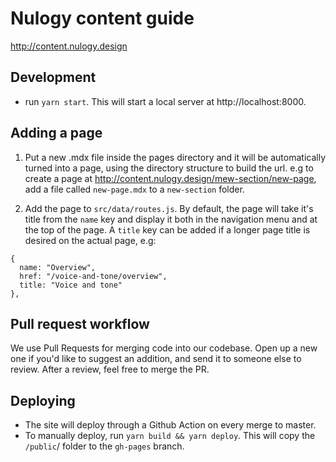 # Nulogy content guide

http://content.nulogy.design

## Development

- run `yarn start`. This will start a local server at http://localhost:8000.

## Adding a page

1. Put a new .mdx file inside the pages directory and it will be automatically turned into a page, using the directory structure to build the url. e.g to create a page at http://content.nulogy.design/mew-section/new-page, add a file called `new-page.mdx` to a `new-section` folder.

2. Add the page to `src/data/routes.js`. By default, the page will take it's title from the `name` key and display it both in the navigation menu and at the top of the page. A `title` key can be added if a longer page title is desired on the actual page, e.g:

```
{
  name: "Overview",
  href: "/voice-and-tone/overview",
  title: "Voice and tone"
},
```

## Pull request workflow 

We use Pull Requests for merging code into our codebase. Open up a new one if you'd like to suggest an addition, and send it to someone else to review. After a review, feel free to merge the PR. 

## Deploying

- The site will deploy through a Github Action on every merge to master.
- To manually deploy, run `yarn build && yarn deploy`. This will copy the `/public`/ folder to the `gh-pages` branch.
